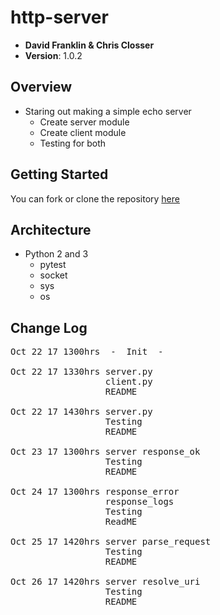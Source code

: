 # http-server

- **David Franklin & Chris Closser**
- **Version**: 1.0.2

## Overview
<!-- Provide a high level overview of what this application is and why you are building it, beyond the fact that it's an assignment for a Code Fellows 401 class. (i.e. What's your problem domain?) -->
- Staring out making a simple echo server
  - Create server module
  - Create client module
  - Testing for both

## Getting Started
<!-- What are the steps that a user must take in order to build this app on their own machine and get it running? -->
  You can fork or clone the repository [here](https://github.com/ChristopherSClosser/http-server)

## Architecture
<!-- Provide a detailed description of the application design. What technologies (languages, libraries, etc) you're using, and any other relevant design information. -->
- Python 2 and 3
  - pytest
  - socket
  - sys
  - os

## Change Log
<!-- Use this are to document the iterative changes made to your application as each feature is successfully implemented. Use time stamps. Here's an example:

01-01-2001 4:59pm - Added functionality to add and delete some things.
-->
<pre>Oct 22 17 1300hrs&ensp;&ensp;-&ensp;&ensp;Init&ensp;&ensp;-  

Oct 22 17 1330hrs server.py
                  client.py
                  README

Oct 22 17 1430hrs server.py
                  Testing
                  README

Oct 23 17 1300hrs server response_ok
                  Testing
                  README

Oct 24 17 1300hrs response_error
                  response_logs
                  Testing
                  ReadME

Oct 25 17 1420hrs server parse_request
                  Testing
                  README

Oct 26 17 1420hrs server resolve_uri
                  Testing
                  README

</pre>
